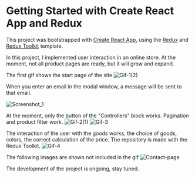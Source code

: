 # Getting Started with Create React App and Redux

This project was bootstrapped with [Create React App](https://github.com/facebook/create-react-app), using the [Redux](https://redux.js.org/) and [Redux Toolkit](https://redux-toolkit.js.org/) template.

In this project, I implemented user interaction in an online store. At the moment, not all product pages are ready, but it will grow and expand.

The first gif shows the start page of the site
![Gif-1(2)](https://user-images.githubusercontent.com/58001922/182675310-cf5487b5-ef1e-4053-a6b4-29d990b0c2e4.gif)


When you enter an email in the modal window, a message will be sent to that email.

![Screenshot_1](https://user-images.githubusercontent.com/58001922/182638108-a94981d8-6189-4205-946d-4a34bfb7b44f.png)

At the moment, only the button of the "Controllers" block works.
Pagination and product filter work.
![Gif-2(1)](https://user-images.githubusercontent.com/58001922/182675366-d355f8ea-d3e7-45e6-85bd-170499622778.gif)
![Gif-3](https://user-images.githubusercontent.com/58001922/182675373-d7fe1338-3805-4e0a-b55f-fe8389769638.gif)


The interaction of the user with the goods works, the choice of goods, colors, the correct calculation of the price. The repository is made with the Redux Toolkit.
![Gif-4](https://user-images.githubusercontent.com/58001922/182675413-c5eafa7a-05a0-4686-8a6b-c94a1adbdfb1.gif)


The following images are shown not included in the gif
![Contact-page](https://user-images.githubusercontent.com/58001922/182639486-5d55f994-f396-41c3-b3a4-8d27ba534017.png)

The development of the project is ongoing, stay tuned.
